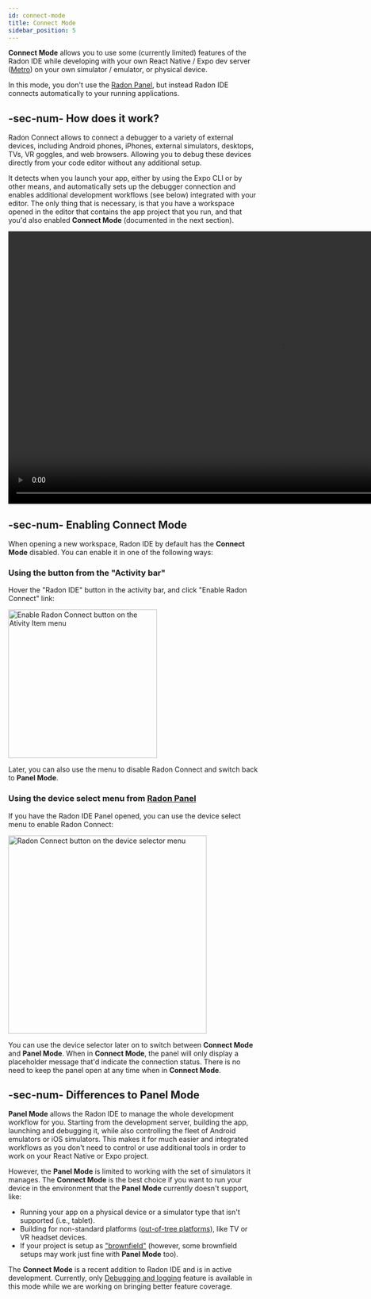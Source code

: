 ```yaml
---
id: connect-mode
title: Connect Mode
sidebar_position: 5
---
```


**Connect Mode** allows you to use some (currently limited) features of the Radon IDE while developing with your own React Native / Expo dev server ([Metro](https://metrobundler.dev/)) on your own simulator / emulator, or physical device.

In this mode, you don't use the [Radon Panel](/docs/getting-started/panel-mode), but instead Radon IDE connects automatically to your running applications.

## -sec-num- How does it work?

Radon Connect allows to connect a debugger to a variety of external devices, including Android phones, iPhones, external simulators, desktops, TVs, VR goggles, and web browsers.
Allowing you to debug these devices directly from your code editor without any additional setup.

It detects when you launch your app, either by using the Expo CLI or by other means, and automatically sets up the debugger connection and enables additional development workflows (see below) integrated with your editor.
The only thing that is necessary, is that you have a workspace opened in the editor that contains the app project that you run, and that you'd also enabled **Connect Mode** (documented in the next section).

<video autoPlay loop width="1100" controls className="shadow-image">
  <source src="/video/radon-connect.mp4" type="video/mp4"/>
</video>

## -sec-num- Enabling Connect Mode

When opening a new workspace, Radon IDE by default has the **Connect Mode** disabled.
You can enable it in one of the following ways:

### Using the button from the "Activity bar"

Hover the "Radon IDE" button in the activity bar, and click "Enable Radon Connect" link:

<img width="300" alt="Enable Radon Connect button on the Ativity Item menu" src="/img/docs/connect_activity_item_enable.png" className="shadow-image"/>

Later, you can also use the menu to disable Radon Connect and switch back to **Panel Mode**.

### Using the device select menu from [Radon Panel](/docs/getting-started/panel-interface)

If you have the Radon IDE Panel opened, you can use the device select menu to enable Radon Connect:

<img width="400" alt="Radon Connect button on the device selector menu" src="/img/docs/connect_device_selector_enable.png" className="shadow-image"/>

You can use the device selector later on to switch between **Connect Mode** and **Panel Mode**.
When in **Connect Mode**, the panel will only display a placeholder message that'd indicate the connection status.
There is no need to keep the panel open at any time when in **Connect Mode**.

## -sec-num- Differences to **Panel Mode**

**Panel Mode** allows the Radon IDE to manage the whole development workflow for you.
Starting from the development server, building the app, launching and debugging it, while also controlling the fleet of Android emulators or iOS simulators.
This makes it for much easier and integrated workflows as you don't need to control or use additional tools in order to work on your React Native or Expo project.

However, the **Panel Mode** is limited to working with the set of simulators it manages.
The **Connect Mode** is the best choice if you want to run your device in the environment that the **Panel Mode** currently doesn't support, like:

- Running your app on a physical device or a simulator type that isn't supported (i.e., tablet).
- Building for non-standard platforms ([out-of-tree platforms](https://reactnative.dev/docs/out-of-tree-platforms)), like TV or VR headset devices.
- If your project is setup as ["brownfield"](/docs/getting-started/compatibility#brownfield-projects) (however, some brownfield setups may work just fine with **Panel Mode** too).

The **Connect Mode** is a recent addition to Radon IDE and is in active development.
Currently, only [Debugging and logging](/docs/features/debugging-and-logging) feature is available in this mode while we are working on bringing better feature coverage.

